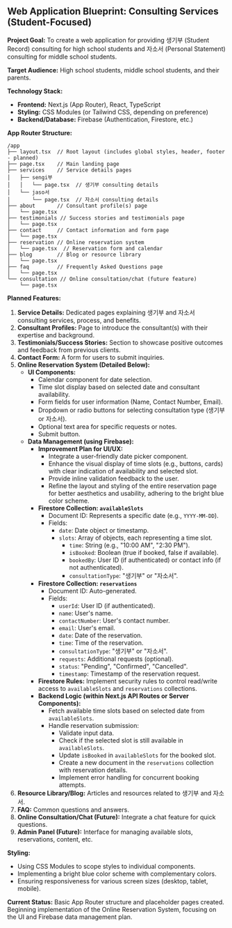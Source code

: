 ## Web Application Blueprint: Consulting Services (Student-Focused)

**Project Goal:** To create a web application for providing 생기부 (Student Record) consulting for high school students and 자소서 (Personal Statement) consulting for middle school students.

**Target Audience:** High school students, middle school students, and their parents.

**Technology Stack:**

*   **Frontend:** Next.js (App Router), React, TypeScript
*   **Styling:** CSS Modules (or Tailwind CSS, depending on preference)
*   **Backend/Database:** Firebase (Authentication, Firestore, etc.)

**App Router Structure:**

```
/app
├── layout.tsx  // Root layout (includes global styles, header, footer - planned)
├── page.tsx    // Main landing page
├── services    // Service details pages
│   ├── sengi부
│   │   └── page.tsx  // 생기부 consulting details
│   └── jaso서
│       └── page.tsx  // 자소서 consulting details
├── about       // Consultant profile(s) page
│   └── page.tsx
├── testimonials // Success stories and testimonials page
│   └── page.tsx
├── contact     // Contact information and form page
│   └── page.tsx
├── reservation // Online reservation system
│   └── page.tsx  // Reservation form and calendar
├── blog        // Blog or resource library
│   └── page.tsx
├── faq         // Frequently Asked Questions page
│   └── page.tsx
└── consultation // Online consultation/chat (future feature)
    └── page.tsx
```
**Planned Features:**

1.  **Service Details:** Dedicated pages explaining 생기부 and 자소서 consulting services, process, and benefits.
2.  **Consultant Profiles:** Page to introduce the consultant(s) with their expertise and background.
3.  **Testimonials/Success Stories:** Section to showcase positive outcomes and feedback from previous clients.
4.  **Contact Form:** A form for users to submit inquiries.
5.  **Online Reservation System (Detailed Below):**
    *   **UI Components:**
        *   Calendar component for date selection.
        *   Time slot display based on selected date and consultant availability.
        *   Form fields for user information (Name, Contact Number, Email).
        *   Dropdown or radio buttons for selecting consultation type (생기부 or 자소서).
        *   Optional text area for specific requests or notes.
        *   Submit button.
    *   **Data Management (using Firebase):**
        *   **Improvement Plan for UI/UX:**
            *   Integrate a user-friendly date picker component.
            *   Enhance the visual display of time slots (e.g., buttons, cards) with clear indication of availability and selected slot.
            *   Provide inline validation feedback to the user.
            *   Refine the layout and styling of the entire reservation page for better aesthetics and usability, adhering to the bright blue color scheme.
        *   **Firestore Collection: `availableSlots`**
            *   Document ID: Represents a specific date (e.g., `YYYY-MM-DD`).
            *   Fields:
                *   `date`: Date object or timestamp.
                *   `slots`: Array of objects, each representing a time slot.
                    *   `time`: String (e.g., "10:00 AM", "2:30 PM").
                    *   `isBooked`: Boolean (true if booked, false if available).
                    *   `bookedBy`: User ID (if authenticated) or contact info (if not authenticated).
                    *   `consultationType`: "생기부" or "자소서".
        *   **Firestore Collection: `reservations`**
            *   Document ID: Auto-generated.
            *   Fields:
                *   `userId`: User ID (if authenticated).
                *   `name`: User's name.
                *   `contactNumber`: User's contact number.
                *   `email`: User's email.
                *   `date`: Date of the reservation.
                *   `time`: Time of the reservation.
                *   `consultationType`: "생기부" or "자소서".
                *   `requests`: Additional requests (optional).
                *   `status`: "Pending", "Confirmed", "Cancelled".
                *   `timestamp`: Timestamp of the reservation request.
        *   **Firestore Rules:** Implement security rules to control read/write access to `availableSlots` and `reservations` collections.
        *   **Backend Logic (within Next.js API Routes or Server Components):**
            *   Fetch available time slots based on selected date from `availableSlots`.
            *   Handle reservation submission:
                *   Validate input data.
                *   Check if the selected slot is still available in `availableSlots`.
                *   Update `isBooked` in `availableSlots` for the booked slot.
                *   Create a new document in the `reservations` collection with reservation details.
                *   Implement error handling for concurrent booking attempts.
6.  **Resource Library/Blog:** Articles and resources related to 생기부 and 자소서.
7.  **FAQ:** Common questions and answers.
8.  **Online Consultation/Chat (Future):** Integrate a chat feature for quick questions.
9.  **Admin Panel (Future):** Interface for managing available slots, reservations, content, etc.

**Styling:**

*   Using CSS Modules to scope styles to individual components.
*   Implementing a bright blue color scheme with complementary colors.
*   Ensuring responsiveness for various screen sizes (desktop, tablet, mobile).

**Current Status:** Basic App Router structure and placeholder pages created. Beginning implementation of the Online Reservation System, focusing on the UI and Firebase data management plan.